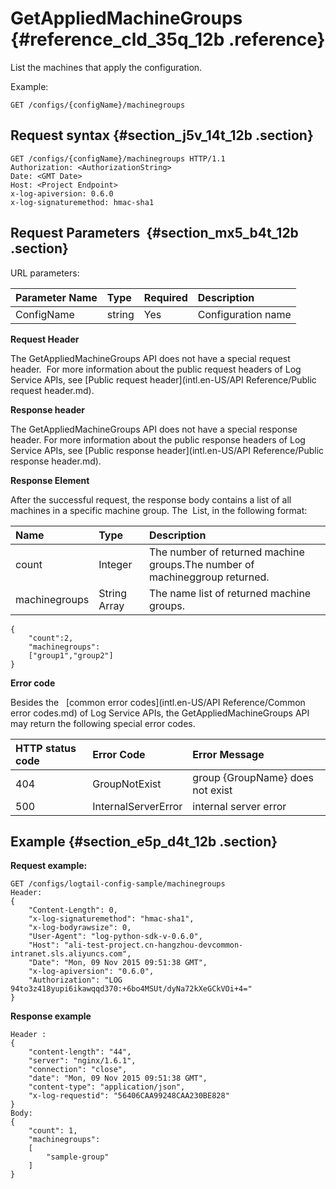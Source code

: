 # GetAppliedMachineGroups {#reference_cld_35q_12b .reference}

List the machines that apply the configuration.

Example:

```
GET /configs/{configName}/machinegroups
```

## Request syntax {#section_j5v_14t_12b .section}

```
GET /configs/{configName}/machinegroups HTTP/1.1
Authorization: <AuthorizationString> 
Date: <GMT Date>
Host: <Project Endpoint>
x-log-apiversion: 0.6.0
x-log-signaturemethod: hmac-sha1
```

## Request Parameters  {#section_mx5_b4t_12b .section}

URL parameters:

|Parameter Name|Type|Required|Description|
|:-------------|:---|:-------|:----------|
|ConfigName|string|Yes|Configuration name|

**Request Header**

The GetAppliedMachineGroups API does not have a special request header.  For more information about the public request headers of Log Service APIs, see [Public request header](intl.en-US/API Reference/Public request header.md).

**Response header**

The GetAppliedMachineGroups API does not have a special response header. For more information about the public response headers of Log Service APIs, see [Public response header](intl.en-US/API Reference/Public response header.md).

**Response Element**

After the successful request, the response body contains a list of all machines in a specific machine group. The  List, in the following format:

|Name|Type|Description|
|:---|:---|:----------|
|count|Integer|The number of returned machine groups.The number of machineggroup returned.|
|machinegroups|String Array|The name list of returned machine groups.|

```
{
    "count":2,
    "machinegroups":
    ["group1","group2"]
}
```

**Error code**

Besides the   [common error codes](intl.en-US/API Reference/Common error codes.md) of Log Service APIs, the GetAppliedMachineGroups API may return the following special error codes.

|HTTP status code|Error Code|Error Message|
|:---------------|:---------|:------------|
|404|GroupNotExist|group \{GroupName\} does not exist|
|500|InternalServerError|internal server error|

## Example {#section_e5p_d4t_12b .section}

**Request example:**

```
GET /configs/logtail-config-sample/machinegroups
Header:
{
    "Content-Length": 0, 
    "x-log-signaturemethod": "hmac-sha1", 
    "x-log-bodyrawsize": 0, 
    "User-Agent": "log-python-sdk-v-0.6.0", 
    "Host": "ali-test-project.cn-hangzhou-devcommon-intranet.sls.aliyuncs.com", 
    "Date": "Mon, 09 Nov 2015 09:51:38 GMT", 
    "x-log-apiversion": "0.6.0", 
    "Authorization": "LOG 94to3z418yupi6ikawqqd370:+6bo4MSUt/dyNa72kXeGCkVOi+4="
}
```

**Response example**

```
Header : 
{
    "content-length": "44", 
    "server": "nginx/1.6.1", 
    "connection": "close", 
    "date": "Mon, 09 Nov 2015 09:51:38 GMT", 
    "content-type": "application/json", 
    "x-log-requestid": "56406CAA99248CAA230BE828"
}
Body:
{
    "count": 1, 
    "machinegroups": 
    [
        "sample-group"
    ]
}
```

